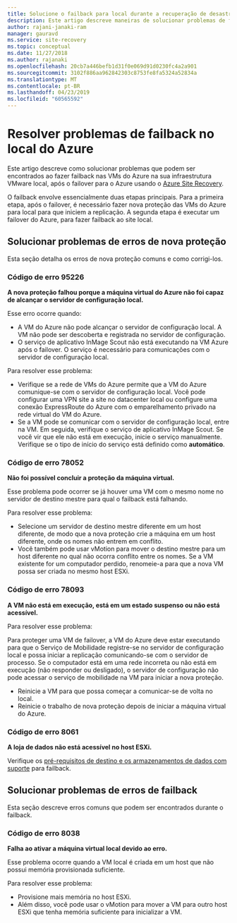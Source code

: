 ```yaml
---
title: Solucione o failback para local durante a recuperação de desastre de VMware para o Azure com o Azure Site Recovery | Microsoft Docs
description: Este artigo descreve maneiras de solucionar problemas de failback e reprotecção durante a recuperação de desastres de VMs do VMware para o Azure com o Azure Site Recovery.
author: rajani-janaki-ram
manager: gauravd
ms.service: site-recovery
ms.topic: conceptual
ms.date: 11/27/2018
ms.author: rajanaki
ms.openlocfilehash: 20cb7a446befb1d31f0e069d91d0230fc4a2a901
ms.sourcegitcommit: 3102f886aa962842303c8753fe8fa5324a52834a
ms.translationtype: MT
ms.contentlocale: pt-BR
ms.lasthandoff: 04/23/2019
ms.locfileid: "60565592"
---
```

# <a name="troubleshoot-failback-to-on-premises-from-azure"></a>Resolver problemas de failback no local do Azure

Este artigo descreve como solucionar problemas que podem ser encontrados ao fazer failback nas VMs do Azure na sua infraestrutura VMware local, após o failover para o Azure usando o [Azure Site Recovery](site-recovery-overview.md).

O failback envolve essencialmente duas etapas principais. Para a primeira etapa, após o failover, é necessário fazer nova proteção das VMs do Azure para local para que iniciem a replicação. A segunda etapa é executar um failover do Azure, para fazer failback ao site local.

## <a name="troubleshoot-reprotection-errors"></a>Solucionar problemas de erros de nova proteção

Esta seção detalha os erros de nova proteção comuns e como corrigi-los.

### <a name="error-code-95226"></a>Código de erro 95226

**A nova proteção falhou porque a máquina virtual do Azure não foi capaz de alcançar o servidor de configuração local.**

Esse erro ocorre quando:

* A VM do Azure não pode alcançar o servidor de configuração local. A VM não pode ser descoberta e registrada no servidor de configuração.
* O serviço de aplicativo InMage Scout não está executando na VM Azure após o failover. O serviço é necessário para comunicações com o servidor de configuração local.

Para resolver esse problema:

* Verifique se a rede de VMs do Azure permite que a VM do Azure comunique-se com o servidor de configuração local. Você pode configurar uma VPN site a site no datacenter local ou configure uma conexão ExpressRoute do Azure com o emparelhamento privado na rede virtual do VM do Azure.
* Se a VM pode se comunicar com o servidor de configuração local, entre na VM. Em seguida, verifique o serviço de aplicativo InMage Scout. Se você vir que ele não está em execução, inicie o serviço manualmente. Verifique se o tipo de início do serviço está definido como **automático**.

### <a name="error-code-78052"></a>Código de erro 78052

**Não foi possível concluir a proteção da máquina virtual.**

Esse problema pode ocorrer se já houver uma VM com o mesmo nome no servidor de destino mestre para qual o failback está falhando.

Para resolver esse problema:

* Selecione um servidor de destino mestre diferente em um host diferente, de modo que a nova proteção crie a máquina em um host diferente, onde os nomes não entrem em conflito.
* Você também pode usar vMotion para mover o destino mestre para um host diferente no qual não ocorra conflito entre os nomes. Se a VM existente for um computador perdido, renomeie-a para que a nova VM possa ser criada no mesmo host ESXi.


### <a name="error-code-78093"></a>Código de erro 78093

**A VM não está em execução, está em um estado suspenso ou não está acessível.**

Para resolver esse problema:

Para proteger uma VM de failover, a VM do Azure deve estar executando para que o Serviço de Mobilidade registre-se no servidor de configuração local e possa iniciar a replicação comunicando-se com o servidor de processo. Se o computador está em uma rede incorreta ou não está em execução (não responder ou desligado), o servidor de configuração não pode acessar o serviço de mobilidade na VM para iniciar a nova proteção.

* Reinicie a VM para que possa começar a comunicar-se de volta no local.
* Reinicie o trabalho de nova proteção depois de iniciar a máquina virtual do Azure.

### <a name="error-code-8061"></a>Código de erro 8061

**A loja de dados não está acessível no host ESXi.**

Verifique os [pré-requisitos de destino e os armazenamentos de dados com suporte](vmware-azure-reprotect.md#deploy-a-separate-master-target-server) para failback.


## <a name="troubleshoot-failback-errors"></a>Solucionar problemas de erros de failback

Esta seção descreve erros comuns que podem ser encontrados durante o failback.

### <a name="error-code-8038"></a>Código de erro 8038

**Falha ao ativar a máquina virtual local devido ao erro.**

Esse problema ocorre quando a VM local é criada em um host que não possui memória provisionada suficiente. 

Para resolver esse problema:

* Provisione mais memória no host ESXi.
* Além disso, você pode usar o vMotion para mover a VM para outro host ESXi que tenha memória suficiente para inicializar a VM.
